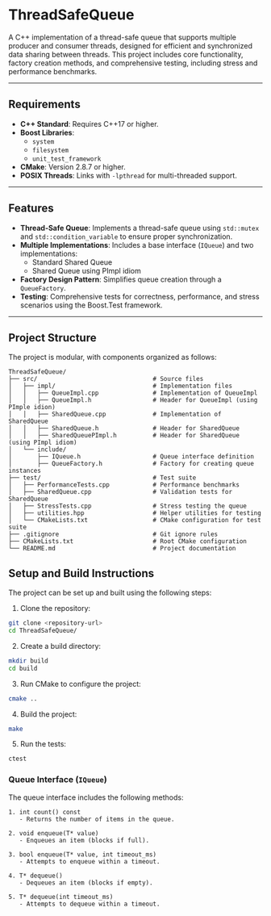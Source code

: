 # ThreadSafeQueue

A C++ implementation of a thread-safe queue that supports multiple producer and consumer threads, designed for efficient and synchronized data sharing between threads. This project includes core functionality, factory creation methods, and comprehensive testing, including stress and performance benchmarks.

---

## Requirements

- **C++ Standard**: Requires C++17 or higher.
- **Boost Libraries**:
  - `system`
  - `filesystem`
  - `unit_test_framework`
- **CMake**: Version 2.8.7 or higher.
- **POSIX Threads**: Links with `-lpthread` for multi-threaded support.

---

## Features

- **Thread-Safe Queue**: Implements a thread-safe queue using `std::mutex` and `std::condition_variable` to ensure proper synchronization.
- **Multiple Implementations**: Includes a base interface (`IQueue`) and two implementations:
  - Standard Shared Queue
  - Shared Queue using PImpl idiom
- **Factory Design Pattern**: Simplifies queue creation through a `QueueFactory`.
- **Testing**: Comprehensive tests for correctness, performance, and stress scenarios using the Boost.Test framework.

---

## Project Structure

The project is modular, with components organized as follows:

```plaintext
ThreadSafeQueue/
├── src/                                # Source files
│   ├── impl/                           # Implementation files
│   │   ├── QueueImpl.cpp               # Implementation of QueueImpl
│   │   ├── QueueImpl.h                 # Header for QueueImpl (using PImple idion)
│   │   ├── SharedQueue.cpp             # Implementation of SharedQueue
│   │   ├── SharedQueue.h               # Header for SharedQueue
│   │   ├── SharedQueuePImpl.h          # Header for SharedQueue (using PImpl idiom)
│   └── include/
│       ├── IQueue.h                    # Queue interface definition
│       ├── QueueFactory.h              # Factory for creating queue instances
├── test/                               # Test suite
│   ├── PerformanceTests.cpp            # Performance benchmarks
│   ├── SharedQueue.cpp                 # Validation tests for SharedQueue
│   ├── StressTests.cpp                 # Stress testing the queue
│   ├── utilities.hpp                   # Helper utilities for testing
│   └── CMakeLists.txt                  # CMake configuration for test suite
├── .gitignore                          # Git ignore rules
├── CMakeLists.txt                      # Root CMake configuration
└── README.md                           # Project documentation
```

## Setup and Build Instructions

The project can be set up and built using the following steps:

1. Clone the repository:
```bash
git clone <repository-url>
cd ThreadSafeQueue/
```
2. Create a build directory:
```bash
mkdir build
cd build
```

3. Run CMake to configure the project:
```bash
cmake ..
```
4. Build the project:
```bash
make
```

5. Run the tests:
```bash
ctest
```


### Queue Interface (`IQueue`)

The queue interface includes the following methods:

```plaintext
1. int count() const
   - Returns the number of items in the queue.

2. void enqueue(T* value)
   - Enqueues an item (blocks if full).

3. bool enqueue(T* value, int timeout_ms)
   - Attempts to enqueue within a timeout.

4. T* dequeue()
   - Dequeues an item (blocks if empty).

5. T* dequeue(int timeout_ms)
   - Attempts to dequeue within a timeout.
```
